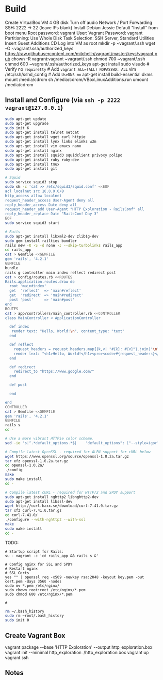 Build
=====

Create VirtualBox VM
  4 GB disk
  Turn off audio
  Network / Port Forwarding
    SSH: 2222 -> 22 (leave IPs blank)
Install Debian Jessie
  Default "Install" from boot menu
  Root password: vagrant
  User: Vagrant
  Password: vagrant
  Partitioning: Use Whole Disk
  Task Selection: SSH Server, Standard Utilities
Insert Guest Additions CD
Log into VM as root
  mkdir -p ~vagrant/.ssh
  wget -O ~vagrant/.ssh/authorized_keys https://raw.githubusercontent.com/mitchellh/vagrant/master/keys/vagrant.pub
  chown -R vagrant:vagrant ~vagrant/.ssh
  chmod 700 ~vagrant/.ssh
  chmod 600 ~vagrant/.ssh/authorized_keys
  apt-get install sudo
  visudo
    # Verify no `requiretty`
    # Add `vagrant ALL=(ALL) NOPASSWD: ALL`
  vim /etc/ssh/sshd_config
    # Add `UseDNS no`
  apt-get install build-essential dkms
  mount /media/cdrom
  sh /media/cdrom/VBoxLinuxAdditions.run
  umount /media/cdrom


Install and Configure (via `ssh -p 2222 vagrant@127.0.0.1`)
---------------------

~~~ bash
sudo apt-get update
sudo apt-get upgrade
sudo init 6
sudo apt-get install telnet netcat
sudo apt-get install wget curl httpie
sudo apt-get install lynx links elinks w3m
sudo apt-get install vim emacs nano
sudo apt-get install nginx
sudo apt-get install squid3 squidclient privoxy polipo
sudo apt-get install ruby ruby-dev
sudo apt-get install tmux
sudo apt-get install git

# Squid
sudo service squid3 stop
sudo sh -c 'cat >> /etc/squid3/squid.conf' <<EOF
acl localnet src 10.0.0.0/8
http_access allow localnet
request_header_access User-Agent deny all
reply_header_access Date deny all
request_header_add User-Agent "HTTP Exploration - RailsConf" all
reply_header_replace Date "RailsConf Day 3"
EOF
sudo service squid3 start

# Rails
sudo apt-get install libxml2-dev zlib1g-dev
sudo gem install railties bundler
rails new -O -S -d none -J --skip-turbolinks rails_app
cd rails_app
cat > Gemfile <<GEMFILE
gem 'rails', '4.2.1'
GEMFILE
bundle
rails g controller main index reflect redirect post
cat > config/routes.rb <<ROUTES
Rails.application.routes.draw do
  root 'main#index'
  get  'reflect'  => 'main#reflect'
  get  'redirect' => 'main#redirect'
  post 'post'     => 'main#post'
end
ROUTES
cat > app/controllers/main_controller.rb <<CONTROLLER
class MainController < ApplicationController

  def index
   render text: "Hello, World!\n", content_type: "text"
  end

  def reflect
    request_headers = request.headers.map{|k,v| "#{k}: #{v}"}.join("\n")
    render text: "<h1>Hello, World!</h1><pre><code>#{request_headers}</code></pre>\n".html_safe
  end

  def redirect
    redirect_to "https://www.google.com/"
  end

  def post

  end

end
CONTROLLER
cat > Gemfile <<GEMFILE
gem 'rails', '4.2.1'
GEMFILE
rails s
cd -

# Use a more vibrant HTTPie color scheme.
sed -ie 's|^.*default_options.*$|    "default_options": ["--style=igor"],|' ~/.httpie/config.json

# Compile latest OpenSSL - required for ALPN support for cURL below
wget https://www.openssl.org/source/openssl-1.0.2a.tar.gz
tar xfz openssl-1.0.2a.tar.gz
cd openssl-1.0.2a/
./config
make
sudo make install
cd -

# Compile latest cURL - required for HTTP/2 and SPDY support
sudo apt-get install nghttp2 libnghttp2-dev
sudo apt-get install libssl-dev
wget http://curl.haxx.se/download/curl-7.41.0.tar.gz
tar xfz curl-7.41.0.tar.gz
cd curl-7.41.0/
./configure --with-nghttp2 --with-ssl
make
sudo make install
cd -

~~~


TODO:

~~~
# Startup script for Rails:
su - vagrant -c 'cd rails_app && rails s &'

# Config nginx for SSL and SPDY
# Restart nginx
# SSL Certs
yes "" | openssl req -x509 -newkey rsa:2048 -keyout key.pem -out cert.pem -days 3560 -nodes
sudo mv *.pem /etc/nginx/
sudo chown root:root /etc/nginx/*.pem
sudo chmod 600 /etc/nginx/*.pem

#

~~~

~~~ bash
rm ~/.bash_history
sudo rm ~root/.bash_history
sudo init 0
~~~



Create Vagrant Box
------------------

vagrant package --base 'HTTP Exploration' --output http_exploration.box
vagrant init --minimal http_exploration ./http_exploration.box
vagrant up
vagrant ssh



Notes
-----



